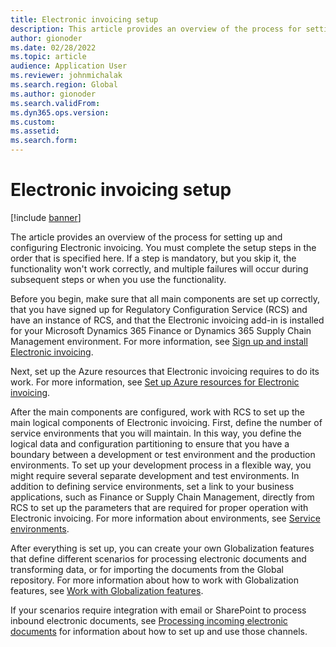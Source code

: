 ```yaml
---
title: Electronic invoicing setup
description: This article provides an overview of the process for setting up and configuring Electronic invoicing (RCS).
author: gionoder
ms.date: 02/28/2022
ms.topic: article
audience: Application User
ms.reviewer: johnmichalak
ms.search.region: Global
ms.author: gionoder
ms.search.validFrom: 
ms.dyn365.ops.version: 
ms.custom: 
ms.assetid: 
ms.search.form: 
---
```


# Electronic invoicing setup

[!include [banner](../../includes/banner.md)]

The article provides an overview of the process for setting up and configuring Electronic invoicing. You must complete the setup steps in the order that is specified here. If a step is mandatory, but you skip it, the functionality won't work correctly, and multiple failures will occur during subsequent steps or when you use the functionality. 

Before you begin, make sure that all main components are set up correctly, that you have signed up for Regulatory Configuration Service (RCS) and have an instance of RCS, and that the Electronic invoicing add-in is installed for your Microsoft Dynamics 365 Finance or Dynamics 365 Supply Chain Management environment. For more information, see [Sign up and install Electronic invoicing](e-invoicing-install-add-in-microservices-lcs.md).

Next, set up the Azure resources that Electronic invoicing requires to do its work. For more information, see [Set up Azure resources for Electronic invoicing](e-invoicing-set-up-azure-resources.md).

After the main components are configured, work with RCS to set up the main logical components of Electronic invoicing. First, define the number of service environments that you will maintain. In this way, you define the logical data and configuration partitioning to ensure that you have a boundary between a development or test environment and the production environments. To set up your development process in a flexible way, you might require several separate development and test environments. In addition to defining service environments, set a link to your business applications, such as Finance or Supply Chain Management, directly from RCS to set up the parameters that are required for proper operation with Electronic invoicing. For more information about environments, see [Service environments](e-invoicing-service-environments.md).

After everything is set up, you can create your own Globalization features that define different scenarios for processing electronic documents and transforming data, or for importing the documents from the Global repository. For more information about how to work with Globalization features, see [Work with Globalization features](e-invoicing-working-globalization-features.md).

If your scenarios require integration with email or SharePoint to process inbound electronic documents, see [Processing incoming electronic documents](e-invoicing-process-incoming-electronic-documents.md) for information about how to set up and use those channels.
